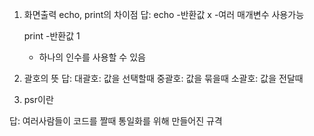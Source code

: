 1. 화면출력 echo, print의 차이점
답:
    echo
    -반환값 x
    -여러 매개변수 사용가능

    print
    -반환값 1
    - 하나의 인수를 사용할 수 있음

2. 괄호의 뜻
답:
    대괄호: 값을 선택할때
    중괄호: 값을 묶을때
    소괄호: 값을 전달때

3. psr이란

답: 여러사람들이 코드를 짤때 통일화를 위해 만들어진 규격

